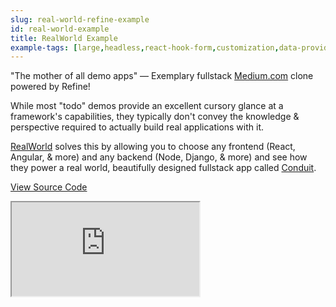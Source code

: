 ```yaml
---
slug: real-world-refine-example
id: real-world-example
title: RealWorld Example
example-tags: [large,headless,react-hook-form,customization,data-provider,auth-provider]
---
```


"The mother of all demo apps" — Exemplary fullstack [Medium.com](https://medium.com/) clone powered by Refine!

While most "todo" demos provide an excellent cursory glance at a framework's capabilities, they typically don't convey the knowledge & perspective required to actually build real applications with it.

[RealWorld](https://github.com/gothinkster/realworld) solves this by allowing you to choose any frontend (React, Angular, & more) and any backend (Node, Django, & more) and see how they power a real world, beautifully designed fullstack app called [Conduit](https://demo.realworld.io/#/).

[View Source Code](https://github.com/refinedev/real-world-example)

<iframe loading="lazy" src="https://codesandbox.io/embed/github/refinedev/real-world-example?view=preview&theme=dark&codemirror=1"
    style={{width: "100%", height:"80vh", border: "0px", borderRadius: "8px", overflow:"hidden"}}
    title="refine-tutorial"
></iframe>

